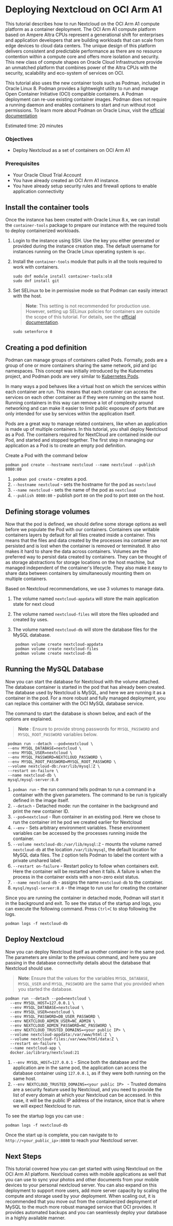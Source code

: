 # Deploying Nextcloud on OCI Arm A1 

This tutorial describes how to run Nextcloud on the OCI Arm A1 compute platform as a container deployment. The OCI Arm A1 compute platform based on Ampere Altra CPUs represent a generational shift for enterprises and application developers that are building workloads that can scale from edge devices to cloud data centers. The unique design of this  platform delivers consistent and predictable performance as there are no resource contention within a compute core and offers more isolation and security. This new class of compute shapes on Oracle Cloud Infrastructure  provide an unmatched platform that combines power of the Altra CPUs with the security, scalability and eco-system of services on OCI.

This tutorial also uses the new container tools such as Podman,  included in Oracle Linux 8. Podman provides a lightweight utility to run and manage Open Container Initiative (OCI) compatible containers. A Podman deployment can re-use existing container images.
Podman does not require a running daemon and enables containers to start and run without root permissions. To learn more about Podman on Oracle Linux, visit the [official documentation](https://docs.oracle.com/en/operating-systems/oracle-linux/podman/index.html)


Estimated time: 20 minutes

### Objectives

- Deploy Nextcloud as a set of containers on OCI Arm A1

### Prerequisites

- Your Oracle Cloud Trial Account
- You have already created an OCI Arm A1 instance.
- You have already setup security rules and firewall options to enable application connectivity

## Install the container tools

Once the instance has been created with Oracle Linux 8.x, we can install the `container-tools` package to prepare our instance with the required tools to deploy containerized workloads.  

1. Login to the instance using SSH. Use the key you either generated or provided during the instance creation step. The default username for instances running on the Oracle Linux operating system is `opc`.

1. Install the `container-tools` module that pulls in all the tools required to work with containers.
    ```
    sudo dnf module install container-tools:ol8
    sudo dnf install git
    ```

1. Set SELinux to be in permissive mode so that Podman can easily interact with the host.
    
    >**Note**: This setting is not recommended for production use. However, setting up SELinux policies for containers are outside the scope of this tutorial. For details, see the [official documentation](https://docs.oracle.com/en/operating-systems/oracle-linux/podman/index.html).

    ```
    sudo setenforce 0
    ```

## Creating a pod definition

Podman can manage groups of containers called Pods. Formally, pods are a group of one or more containers sharing the same network, pid and ipc namespaces. This concept was initially introduced by the Kubernetes project, and Podman pods are very similar to [Kubernetes Pods](https://kubernetes.io/docs/concepts/workloads/pods/). 

In many ways a pod behaves like a virtual host on which the services within each container are run. This means that each container can access the services on each other container as if they were running on the same host. Running containers in this way can remove a lot of complexity around networking and can make it easier to limit public exposure of ports that are only intended for use by services within the application itself. 

Pods are a great way to manage related containers, like when an application is made up of multiple containers.  In this tutorial, you shall deploy Nextcloud as a Pod. The containers required for NextCloud are contained inside our Pod, and started and stopped together. The first step in managing our application as a Pod is to create an empty pod definition.

Create a Pod with the command below 

  ```
  podman pod create --hostname nextcloud --name nextcloud --publish 8080:80
  ```
    
  1. `podman pod create` - creates a pod.
  2. `--hostname nextcloud` - sets the hostname for the pod as `nextcloud`
  3. `--name nextcloud` - sets the name of the pod as `nextcloud`
  4. `--publish 8080:80` - publish port `80` on the pod to port `8080` on the host.
  
## Defining storage volumes

Now that the pod is defined, we should define some storage options as well before we populate the Pod with our containers. Containers use writable containers layers by default for all files created inside a container. This means that the files and data created by the processes ina container are not persisted and is lost when the container is removed or terminated. It also makes it hard to share the data across containers. Volumes are the preferred way to persist data created by containers. They can be thought of as storage abstractions for storage locations on the host machine, but  managed independent of the container's lifecycle. They also make it easy to share data between containers by simultaneously mounting them on multiple containers.

Based on Nextcloud recommendations, we use 3 volumes to manage data.
1. The volume named `nextcloud-appdata` will store the main application state for next cloud
1. The volume named `nextcloud-files` will store the files uploaded and created by uses. 
1. The volume named `nextcloud-db` will store the database files for the MySQL database. 
 
    ```
     podman volume create nextcloud-appdata 
     podman volume create nextcloud-files
     podman volume create nextcloud-db
    ```

## Running the MySQL Database

Now you can start the database for Nextcloud with the volume attached. The database container is started in the pod that has already been created. The database used by Nextcloud is MySQL, and here we are running it as a container in the pod. For a more robust and fully managed deployment, you can replace this container with the OCI MySQL database service. 

The command to start the database is shown below, and each of the options are explained.

  >**Note** : Ensure to provide strong passwords for `MYSQL_PASSWORD` and `MYSQL_ROOT_PASSWORD` variables below.

 ```
  podman run --detach --pod=nextcloud \
  --env MYSQL_DATABASE=nextcloud \
  --env MYSQL_USER=nextcloud \
  --env MYSQL_PASSWORD=NEXTCLOUD_PASSWORD \
  --env MYSQL_ROOT_PASSWORD=MYSQL_ROOT_PASSWORD \
  --volume nextcloud-db:/var/lib/mysql:Z \
  --restart on-failure \
  --name nextcloud-db \
  mysql/mysql-server:8.0 
  ```
  1. `podman run` - the run command tells podman to run a command in a container with the given parameters. The command to be run is typically defined in the image itself.
  2. `--detach` - Detached mode: run the container in the background and print the new container ID.
  3. `--pod=nextcloud` - Run container in an existing pod. Here we chose to run the container int he pod we created earlier for Nextcloud
  4. `--env` - Sets arbitrary environment variables. These environment variables can be accessed by the processes running inside the container.
  5. `--volume nextcloud-db:/var/lib/mysql:Z` - mounts the volume named `nextcloud-db` at the location `/var/lib/mysql`, the default location for MySQL data files.  The `Z` option tells Podman to label the content with a private unshared label.
  6. `--restart on-failure` - Restart policy to follow when containers exit. Here the container will be restarted when it fails. A failure is when the process in the container exists with a non-zero exist status.
  7. `--name nextcloud-db` - assigns the name `nextcloud-db` to the container.
  8. `mysql/mysql-server:8.0` - the image to run use for creating the container

Since you are running the container in detached mode, Podman will start it in the background and exit. To see the status of the startup and logs, you can execute the following command. Press `Ctrl+C` to stop following the logs.

```
podman logs -f nextcloud-db
```


## Deploy Nextcloud

Now you can deploy Nextcloud itself as another container in the same pod.  The parameters are similar to the previous command, and here you are passing in the database connectivity details about the database that Nextcloud should use. 

> **Note**: Ensure that the values for the variables `MYSQL_DATABASE`, `MYSQL_USER` and `MYSQL_PASSWORD` are the same that you provided when you started the database. 

```
podman run --detach --pod=nextcloud \
  --env MYSQL_HOST=127.0.0.1 \
  --env MYSQL_DATABASE=nextcloud \
  --env MYSQL_USER=nextcloud \
  --env MYSQL_PASSWORD=DB_USER_PASSWORD \
  --env NEXTCLOUD_ADMIN_USER=NC_ADMIN \
  --env NEXTCLOUD_ADMIN_PASSWORD=NC_PASSWORD \
  --env NEXTCLOUD_TRUSTED_DOMAINS=<your public IP> \
  --volume nextcloud-appdata:/var/www/html:Z \
  --volume nextcloud-files:/var/www/html/data:Z \
  --restart on-failure \
  --name nextcloud-app \
  docker.io/library/nextcloud:21
```

 1. `--env MYSQL_HOST=127.0.0.1` - Since both the database and the application are in the same pod, the application can access the database container  using `127.0.0.1`, as if they were both running on the same host.
 2. `--env NEXTCLOUD_TRUSTED_DOMAINS=<your public IP> ` - Trusted domains are a security feature used by Nextcloud, and you need to provide the list of every domain at which your Nextcloud can be accessed. In this case, it will be the public IP address of the instance, since that is where we will expect Nextcloud to run.

 To see the startup logs you can use :

  ```
  podman logs -f nextcloud-db
  ```

Once the start up is complete, you can navigate to to `http://<your_public_ip>:8080` to reach your Nextcloud server. 

## Next Steps

This tutorial covered how you can get started with using Nextcloud on the OCI Arm A1 platform. Nextcloud comes with mobile applications as well that you can use to sync your photos and other documents from your mobile devices to your personal nextcloud server. You can also expand on this deployment to support more users, add more server capacity by scaling the compute and storage used by your deployment. When scaling out, it is recommended that you move out from the containerized deployment of MySQL to the much more robust managed service that OCI provides. It provides automated backups and you can seamlessly deploy your database in a highly available manner. 


